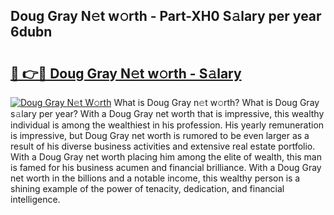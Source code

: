 ## Doug Gray N𝚎t w𝚘rth - Part-XH0 S𝚊lary per year 6dubn

# <h2><a href="http://gc0md3u.nevu.top/?p=Doug+Gray">🔗 👉🔴 Doug Gray N𝚎t w𝚘rth - S𝚊lary</a></h2>

[![Doug Gray N𝚎t W𝚘rth](https://i.imgur.com/Oavwk0R.jpeg)](http://gc0md3u.nevu.top/?p=Doug+Gray)
What is Doug Gray n𝚎t w𝚘rth? What is Doug Gray s𝚊lary per year?
With a Doug Gray net worth that is impressive, this wealthy individual is among the wealthiest in his profession. His yearly remuneration is impressive, but Doug Gray net worth is rumored to be even larger as a result of his diverse business activities and extensive real estate portfolio. With a Doug Gray net worth placing him among the elite of wealth, this man is famed for his business acumen and financial brilliance. With a Doug Gray net worth in the billions and a notable income, this wealthy person is a shining example of the power of tenacity, dedication, and financial intelligence.

